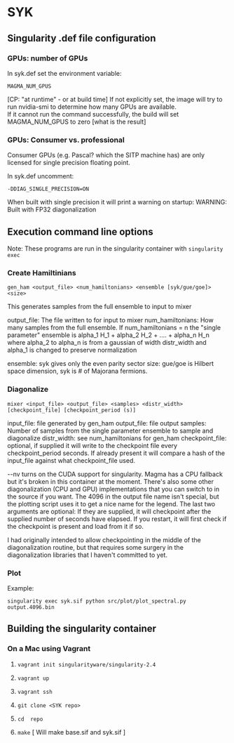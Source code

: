 # SYK

## Singularity .def file configuration

### GPUs: number of GPUs

In syk.def set the environment variable:

    MAGMA_NUM_GPUS

[CP: "at runtime" - or at build time]
If not explicitly set, the image will try to run nvidia-smi to determine how many GPUs are available.  
If it cannot run the command successfully, the build will set MAGMA_NUM_GPUS to zero [what is the result]

### GPUs: Consumer vs. professional

Consumer GPUs (e.g. Pascal? which the SITP machine has) are only licensed for single precision floating point.

In syk.def uncomment:

    -DDIAG_SINGLE_PRECISION=ON

When built with single precision it will print a warning on startup:
WARNING: Built with FP32 diagonalization

## Execution command line options

Note: These programs are run in the singularity container with `singularity exec`

### Create Hamiltinians

    gen_ham <output_file> <num_hamiltonians> <ensemble [syk/gue/goe]> <size>

This generates samples from the full ensemble to input to mixer

output_file: The file written to for input to mixer
num_hamiltonians: How many samples from the full ensemble. If num_hamiltonians = n the "single parameter" ensemble is
alpha_1 H_1 + alpha_2 H_2 + .... + alpha_n H_n
where alpha_2 to alpha_n is from a gaussian of width distr_width and alpha_1 is changed to preserve normalization

ensemble: syk gives only the even parity sector
size: gue/goe is Hilbert space dimension, syk is # of Majorana fermions.

### Diagonalize

    mixer <input_file> <output_file> <samples> <distr_width> [checkpoint_file] [checkpoint_period (s)]

input_file: file generated by gen_ham
output_file: file output
samples: Number of samples from the single parameter ensemble to sample and diagonalize
distr_width: see num_hamiltonians for gen_ham
checkpoint_file: optional, if supplied it will write to the checkpoint file every checkpoint_period seconds. 
If already present it will compare a hash of the input_file against what checkpoint_file used.

--nv turns on the CUDA support for singularity. Magma has a CPU fallback but it's broken in this container at the moment. There's also some other diagonalization (CPU and GPU) implementations that you can switch to in the source if you want.
The 4096 in the output file name isn't special, but the plotting script uses it to get a nice name for the legend.
The last two arguments are optional: If they are supplied, it will checkpoint after the supplied number of seconds have elapsed. If you restart, it will first check if the checkpoint is present and load from it if so. 

I had originally intended to allow checkpointing in the middle of the diagonalization routine, but that requires some surgery in the diagonalization libraries that I haven't committed to yet.

### Plot

Example:

    singularity exec syk.sif python src/plot/plot_spectral.py output.4096.bin

## Building the singularity container

### On a Mac using Vagrant

1. `vagrant init singularityware/singularity-2.4`
1. `vagrant up`
1. `vagrant ssh`

1. `git clone <SYK repo>`
1. `cd  repo`
1. `make` [ Will make base.sif and syk.sif ]

